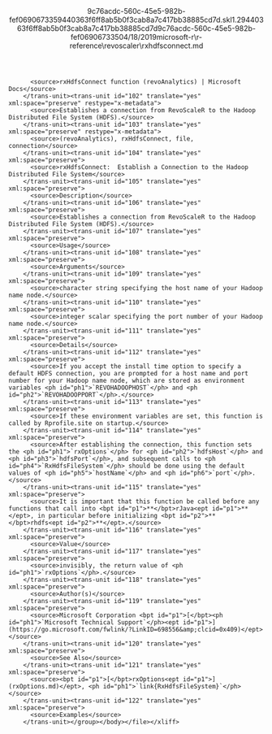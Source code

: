 <?xml version="1.0"?><xliff version="1.2" xmlns="urn:oasis:names:tc:xliff:document:1.2" xmlns:xsi="http://www.w3.org/2001/XMLSchema-instance" xsi:schemaLocation="urn:oasis:names:tc:xliff:document:1.2 xliff-core-1.2-transitional.xsd"><file datatype="xml" original="rxhdfsconnect.md" source-language="en-US" target-language="en-US"><header><tool tool-id="mdxliff" tool-name="mdxliff" tool-version="1.0-d1654b2" tool-company="Microsoft" /><xliffext:skl_file_name xmlns:xliffext="urn:microsoft:content:schema:xliffextensions">9c76acdc-560c-45e5-982b-fef0690673359440363f6ff8ab5b0f3cab8a7c417bb38885cd7d.skl</xliffext:skl_file_name><xliffext:version xmlns:xliffext="urn:microsoft:content:schema:xliffextensions">1.2</xliffext:version><xliffext:ms.openlocfilehash xmlns:xliffext="urn:microsoft:content:schema:xliffextensions">9440363f6ff8ab5b0f3cab8a7c417bb38885cd7d</xliffext:ms.openlocfilehash><xliffext:ms.sourcegitcommit xmlns:xliffext="urn:microsoft:content:schema:xliffextensions">9c76acdc-560c-45e5-982b-fef069067335</xliffext:ms.sourcegitcommit><xliffext:ms.lasthandoff xmlns:xliffext="urn:microsoft:content:schema:xliffextensions">04/18/2019</xliffext:ms.lasthandoff><xliffext:ms.openlocfilepath xmlns:xliffext="urn:microsoft:content:schema:xliffextensions">microsoft-r\r-reference\revoscaler\rxhdfsconnect.md</xliffext:ms.openlocfilepath></header><body><group id="content" extype="content"><trans-unit id="101" translate="yes" xml:space="preserve" restype="x-metadata">
          <source>rxHdfsConnect function (revoAnalytics) | Microsoft Docs</source>
        </trans-unit><trans-unit id="102" translate="yes" xml:space="preserve" restype="x-metadata">
          <source>Establishes a connection from RevoScaleR to the Hadoop Distributed File System (HDFS).</source>
        </trans-unit><trans-unit id="103" translate="yes" xml:space="preserve" restype="x-metadata">
          <source>(revoAnalytics), rxHdfsConnect, file, connection</source>
        </trans-unit><trans-unit id="104" translate="yes" xml:space="preserve">
          <source>rxHdfsConnect:  Establish a Connection to the Hadoop Distributed File System</source>
        </trans-unit><trans-unit id="105" translate="yes" xml:space="preserve">
          <source>Description</source>
        </trans-unit><trans-unit id="106" translate="yes" xml:space="preserve">
          <source>Establishes a connection from RevoScaleR to the Hadoop Distributed File System (HDFS).</source>
        </trans-unit><trans-unit id="107" translate="yes" xml:space="preserve">
          <source>Usage</source>
        </trans-unit><trans-unit id="108" translate="yes" xml:space="preserve">
          <source>Arguments</source>
        </trans-unit><trans-unit id="109" translate="yes" xml:space="preserve">
          <source>character string specifying the host name of your Hadoop name node.</source>
        </trans-unit><trans-unit id="110" translate="yes" xml:space="preserve">
          <source>integer scalar specifying the port number of your Hadoop name node.</source>
        </trans-unit><trans-unit id="111" translate="yes" xml:space="preserve">
          <source>Details</source>
        </trans-unit><trans-unit id="112" translate="yes" xml:space="preserve">
          <source>If you accept the install time option to specify a default HDFS connection, you are prompted for a host name and port number for your Hadoop name node, which are stored as environment variables <ph id="ph1">`REVOHADOOPHOST`</ph> and <ph id="ph2">`REVOHADOOPPORT`</ph>.</source>
        </trans-unit><trans-unit id="113" translate="yes" xml:space="preserve">
          <source>If these environment variables are set, this function is called by Rprofile.site on startup.</source>
        </trans-unit><trans-unit id="114" translate="yes" xml:space="preserve">
          <source>After establishing the connection, this function sets the <ph id="ph1">`rxOptions`</ph> for <ph id="ph2">`hdfsHost`</ph> and <ph id="ph3">`hdfsPort`</ph>, and subsequent calls to <ph id="ph4">`RxHdfsFileSystem`</ph> should be done using the default values of <ph id="ph5">`hostName`</ph> and <ph id="ph6">`port`</ph>.</source>
        </trans-unit><trans-unit id="115" translate="yes" xml:space="preserve">
          <source>It is important that this function be called before any functions that call into <bpt id="p1">**</bpt>rJava<ept id="p1">**</ept>, in particular before initializing <bpt id="p2">**</bpt>rhdfs<ept id="p2">**</ept>.</source>
        </trans-unit><trans-unit id="116" translate="yes" xml:space="preserve">
          <source>Value</source>
        </trans-unit><trans-unit id="117" translate="yes" xml:space="preserve">
          <source>invisibly, the return value of <ph id="ph1">`rxOptions`</ph>.</source>
        </trans-unit><trans-unit id="118" translate="yes" xml:space="preserve">
          <source>Author(s)</source>
        </trans-unit><trans-unit id="119" translate="yes" xml:space="preserve">
          <source>Microsoft Corporation <bpt id="p1">[</bpt><ph id="ph1">`Microsoft Technical Support`</ph><ept id="p1">](https://go.microsoft.com/fwlink/?LinkID=698556&amp;clcid=0x409)</ept></source>
        </trans-unit><trans-unit id="120" translate="yes" xml:space="preserve">
          <source>See Also</source>
        </trans-unit><trans-unit id="121" translate="yes" xml:space="preserve">
          <source><bpt id="p1">[</bpt>rxOptions<ept id="p1">](rxOptions.md)</ept>, <ph id="ph1">`link{RxHdfsFileSystem}`</ph></source>
        </trans-unit><trans-unit id="122" translate="yes" xml:space="preserve">
          <source>Examples</source>
        </trans-unit></group></body></file></xliff>